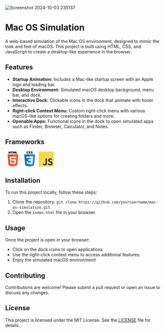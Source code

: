 ![Screenshot 2024-10-03 235137](https://github.com/user-attachments/assets/b2ee7742-2a62-474d-bef7-e78f677aade2)
<h1>Mac OS Simulation</h1>

<p>A web-based simulation of the Mac OS environment, designed to mimic the look and feel of macOS. This project is built using HTML, CSS, and JavaScript to create a desktop-like experience in the browser.</p>

<h2>Features</h2>
<ul>
  <li><strong>Startup Animation:</strong> Includes a Mac-like startup screen with an Apple logo and loading bar.</li>
  <li><strong>Desktop Environment:</strong> Simulated macOS desktop background, menu bar, and dock.</li>
  <li><strong>Interactive Dock:</strong> Clickable icons in the dock that animate with hover effects.</li>
  <li><strong>Right-click Context Menu:</strong> Custom right-click menu with various macOS-like options for creating folders and more.</li>
  <li><strong>Openable Apps:</strong> Functional icons in the dock to open simulated apps such as Finder, Browser, Calculator, and Notes.</li>
</ul>

<h2>Frameworks</h2>
<div>
  <img src="https://raw.githubusercontent.com/devicons/devicon/master/icons/html5/html5-original-wordmark.svg" alt="HTML5" width="50" height="50">
  <img src="https://raw.githubusercontent.com/devicons/devicon/master/icons/css3/css3-original-wordmark.svg" alt="CSS3" width="50" height="50">
  <img src="https://raw.githubusercontent.com/devicons/devicon/master/icons/javascript/javascript-original.svg" alt="JavaScript" width="50" height="50">
</div>

<h2>Installation</h2>
<p>To run this project locally, follow these steps:</p>
<ol>
  <li>Clone the repository: <code>git clone https://github.com/yourusername/mac-os-simulation.git</code></li>
  <li>Open the <code>index.html</code> file in your browser.</li>
</ol>

<h2>Usage</h2>
<p>Once the project is open in your browser:</p>
<ul>
  <li>Click on the dock icons to open applications.</li>
  <li>Use the right-click context menu to access additional features.</li>
  <li>Enjoy the simulated macOS environment!</li>
</ul>

<h2>Contributing</h2>
<p>Contributions are welcome! Please submit a pull request or open an issue to discuss any changes.</p>

<h2>License</h2>
<p>This project is licensed under the MIT License. See the <a href="LICENSE">LICENSE</a> file for details.</p>

